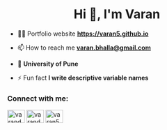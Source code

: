 <h1 align="center">Hi 👋, I'm Varan</h1>

- 👨‍💻 Portfolio website **https://varan5.github.io**

- 📫 How to reach me **varan.bhalla@gmail.com**

- 🏫 **University of Pune**

- ⚡ Fun fact **I write descriptive variable names**


<h3 align="left">Connect with me:</h3>
<p align="left">
<a href="https://twitter.com/varandeepbhalla" target="blank"><img align="center" src="https://raw.githubusercontent.com/rahuldkjain/github-profile-readme-generator/master/src/images/icons/Social/twitter.svg" alt="varandeepbhalla" height="30" width="40" /></a>
<a href="https://linkedin.com/in/varandeepbhalla" target="blank"><img align="center" src="https://raw.githubusercontent.com/rahuldkjain/github-profile-readme-generator/master/src/images/icons/Social/linked-in-alt.svg" alt="varandeepbhalla" height="30" width="40" /></a>
<a href="https://www.leetcode.com/varan5" target="blank"><img align="center" src="https://raw.githubusercontent.com/rahuldkjain/github-profile-readme-generator/master/src/images/icons/Social/leet-code.svg" alt="varan5" height="30" width="40" /></a>
</p>

